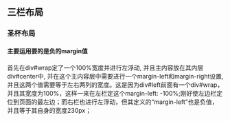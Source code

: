 ## 三栏布局
### 圣杯布局
#### 主要运用要的是负的margin值
首先在div#wrap定了一个100%宽度并进行左浮动, 并且主内容放在其内层div#center中, 并在这个主内容层中需要进行一个margin-left和margin-right设置, 并且这两个值需要等于左右两列的宽度。这是因为div#left前面有一个div#wrap，并且其宽度为100%，这样一来在左栏定这个margin-left: -100%;刚好使左边栏定位到页面的最左边；而右栏也进行左浮动，但其定义的“margin-left”也是负值，并且等于其自身的宽度230px；
